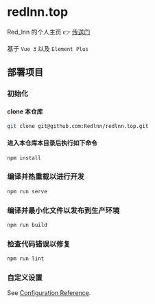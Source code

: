 # redlnn.top

Red_lnn 的个人主页 👉 [传送门](https://www.redlnn.top/)

基于 `Vue 3` 以及 `Element Plus`

## 部署项目

### 初始化

#### clone 本仓库

```bash
git clone git@github.com:Redlnn/redlnn.top.git
```

#### 进入本仓库本目录后执行如下命令

```bash
npm install
```

### 编译并热重载以进行开发

```bash
npm run serve
```

### 编译并最小化文件以发布到生产环境

```bash
npm run build
```

### 检查代码错误以修复

```bash
npm run lint
```

### 自定义设置

See [Configuration Reference](https://cli.vuejs.org/zh/config/).
